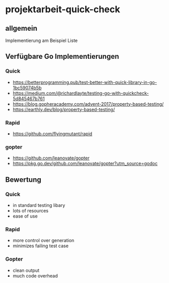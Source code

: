 # projektarbeit-quick-check
## allgemein
Implementierung am Beispiel Liste

## Verfügbare Go Implementierungen
### Quick
  - https://betterprogramming.pub/test-better-with-quick-library-in-go-1bc59074b5b
  - https://medium.com/@richardlayte/testing-go-with-quickcheck-5d845467b761
  - https://blog.gopheracademy.com/advent-2017/property-based-testing/
  - https://earthly.dev/blog/property-based-testing/
  
### Rapid 
  - https://github.com/flyingmutant/rapid
### gopter 
  - https://github.com/leanovate/gopter
  - https://pkg.go.dev/github.com/leanovate/gopter?utm_source=godoc

## Bewertung
### Quick
 - in standard testing libary
 - lots of resources
 - ease of use
### Rapid
 - more control over generation
 - minimizes failing test case
### Gopter
 - clean output
 - much code overhead